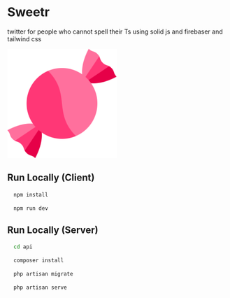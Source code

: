 
# Sweetr

twitter for people who cannot spell their Ts using solid js and firebaser and tailwind css



<img src="./public/logo.svg" width="250">


## Run Locally (Client)

```bash
  npm install
```

```bash
  npm run dev
```


## Run Locally (Server)

```bash
  cd api
```

```bash
  composer install
```

```bash
  php artisan migrate
```

```bash
  php artisan serve
```